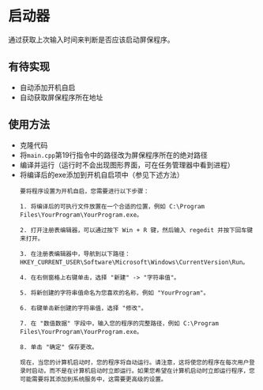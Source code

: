 # 启动器
通过获取上次输入时间来判断是否应该启动屏保程序。  

## 有待实现
- 自动添加开机自启
- 自动获取屏保程序所在地址

## 使用方法
- 克隆代码
- 将`main.cpp`第19行指令中的路径改为屏保程序所在的绝对路径
- 编译并运行（运行时不会出现图形界面，可在任务管理器中看到进程）
- 将编译后的exe添加到开机自启项中（参见下述方法）
    ```
    要将程序设置为开机自启，您需要进行以下步骤：
    
    1. 将编译后的可执行文件放置在一个合适的位置，例如 C:\Program Files\YourProgram\YourProgram.exe。
    
    2. 打开注册表编辑器，可以通过按下 Win + R 键，然后输入 regedit 并按下回车键来打开。
    
    3. 在注册表编辑器中，导航到以下路径：HKEY_CURRENT_USER\Software\Microsoft\Windows\CurrentVersion\Run。
    
    4. 在右侧窗格上右键单击，选择 "新建" -> "字符串值"。
    
    5. 将新创建的字符串值命名为您喜欢的名称，例如 "YourProgram"。
    
    6. 右键单击新创建的字符串值，选择 "修改"。
    
    7. 在 "数值数据" 字段中，输入您的程序的完整路径，例如 C:\Program Files\YourProgram\YourProgram.exe。
    
    8. 单击 "确定" 保存更改。
    
    现在，当您的计算机启动时，您的程序将自动运行。请注意，这将使您的程序在每次用户登录时启动，而不是在计算机启动时立即运行。如果您希望在计算机启动时立即运行程序，您可能需要将其添加到系统服务中，这需要更高级的设置。
    ```
